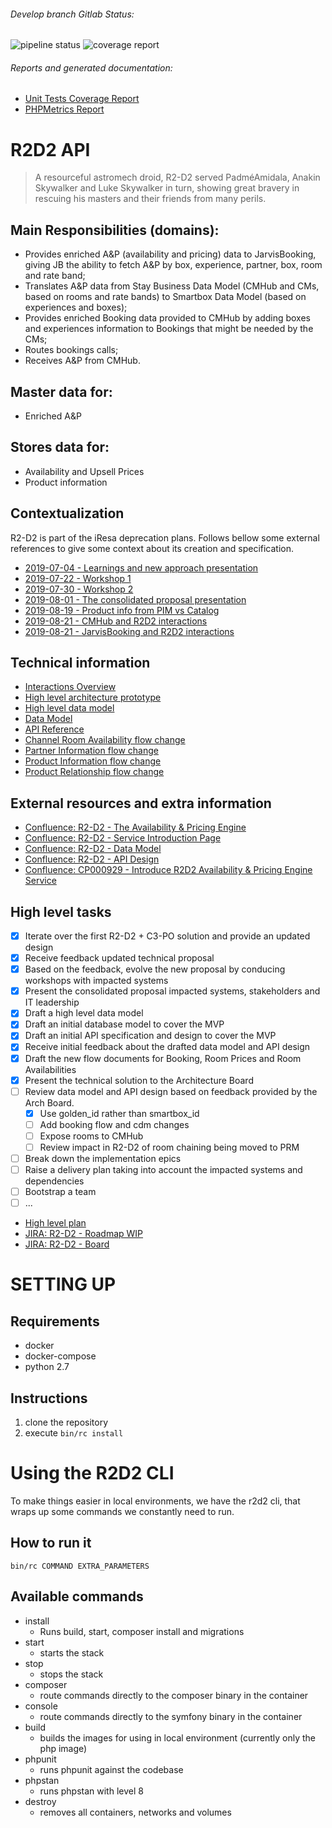 ###### Develop branch Gitlab Status:
![pipeline status](http://gitlab.production.smartbox.com/millenniumfalcon/r2-d2-api/badges/master/pipeline.svg)
![coverage report](http://gitlab.production.smartbox.com/millenniumfalcon/r2-d2-api/badges/master/coverage.svg)


###### Reports and generated documentation:
* [Unit Tests Coverage Report](http://millenniumfalcon.gitlab.production.smartbox.com/r2-d2-api/phpunit/)
* [PHPMetrics Report](http://millenniumfalcon.gitlab.production.smartbox.com/r2-d2-api/phpmetrics/)

# R2D2 API

> A resourceful astromech droid, R2-D2 served PadméAmidala, Anakin Skywalker and Luke Skywalker in turn, showing great bravery in rescuing his masters and their friends from many perils.

## Main Responsibilities (domains):

* Provides enriched A&P (availability and pricing) data to JarvisBooking, giving JB the ability to fetch A&P by box, experience, partner, box, room and rate band;
* Translates A&P data from Stay Business Data Model (CMHub and CMs, based on rooms and rate bands) to Smartbox Data Model (based on experiences and boxes);
* Provides enriched Booking data provided to CMHub by adding boxes and experiences information to Bookings that might be needed by the CMs;
* Routes bookings calls;
* Receives A&P from CMHub.

## Master data for:

* Enriched A&P

## Stores data for:

* Availability and Upsell Prices
* Product information

## Contextualization

R2-D2 is part of the iResa deprecation plans. Follows bellow some external references to give some context about its creation and specification.

* [2019-07-04 - Learnings and new approach presentation](https://smartbox.atlassian.net/wiki/spaces/MF/pages/1038188835/2019-07-04+-+Learnings+and+new+approach+presentation)
* [2019-07-22 - Workshop 1](https://smartbox.atlassian.net/wiki/spaces/MF/pages/1038090633/2019-07-22+-+Workshop+1)
* [2019-07-30 - Workshop 2](https://smartbox.atlassian.net/wiki/spaces/MF/pages/1037535483/2019-07-30+-+Workshop+2)
* [2019-08-01 - The consolidated proposal presentation](https://smartbox.atlassian.net/wiki/spaces/MF/pages/1042022407/2019-08-01+-+The+consolidated+proposal+presentation)
* [2019-08-19 - Product info from PIM vs Catalog](https://smartbox.atlassian.net/wiki/spaces/MF/pages/1054081813/2019-08-19+-+Product+info+from+PIM+vs+Catalog)
* [2019-08-21 - CMHub and R2D2 interactions](https://smartbox.atlassian.net/wiki/spaces/MF/pages/1054736799/2019-08-21+-+CMHub+and+R2D2+interactions)
* [2019-08-21 - JarvisBooking and R2D2 interactions](https://smartbox.atlassian.net/wiki/spaces/MF/pages/1054900625/2019-08-21+-+JarvisBooking+and+R2D2+interactions)

## Technical information

* [Interactions Overview](http://millenniumfalcon.gitlab.production.smartbox.com/r2-d2-api/docs/architecture/diagram/high-level-interactions-overview.png)
* [High level architecture prototype](http://millenniumfalcon.gitlab.production.smartbox.com/r2-d2-api/docs/architecture/diagram/high-level-architecture-prototype.png)
* [High level data model](http://millenniumfalcon.gitlab.production.smartbox.com/r2-d2-api/docs/schema/high-level-data-model.png)
* [Data Model](http://millenniumfalcon.gitlab.production.smartbox.com/r2-d2-api/docs/schema/r2-d2-api-data-model-alpha.png)
* [API Reference](http://millenniumfalcon.gitlab.production.smartbox.com/r2-d2-api/reference/r2d2-api/openapi.html)
* [Channel Room Availability flow change](http://millenniumfalcon.gitlab.production.smartbox.com/r2-d2-api/docs/flow/broadcast_channel_room_availability.xlsx)
* [Partner Information flow change](http://millenniumfalcon.gitlab.production.smartbox.com/r2-d2-api/docs/flow/broadcast_partner_information.xlsx)
* [Product Information flow change](http://millenniumfalcon.gitlab.production.smartbox.com/r2-d2-api/docs/flow/broadcast_product_information.xlsx)
* [Product Relationship flow change](http://millenniumfalcon.gitlab.production.smartbox.com/r2-d2-api/docs/flow/broadcast_product_relationship.xlsx)

## External resources and extra information

* [Confluence: R2-D2 - The Availability & Pricing Engine](https://smartbox.atlassian.net/wiki/spaces/MF/pages/305464114/R2-D2+The+Availability+Pricing+Engine)
* [Confluence: R2-D2 - Service Introduction Page](https://smartbox.atlassian.net/wiki/spaces/MF/pages/1054212836/R2-D2+-+Service+Introduction+Page)
* [Confluence: R2-D2 - Data Model](https://smartbox.atlassian.net/wiki/spaces/MF/pages/1058701540/Data+Model)
* [Confluence: R2-D2 - API Design](https://smartbox.atlassian.net/wiki/spaces/MF/pages/1058504999/API+Design)
* [Confluence: CP000929 - Introduce R2D2 Availability & Pricing Engine Service](https://smartbox.atlassian.net/wiki/spaces/CHANGEHUB/pages/1081868749/CP000929+-+Introduce+R2D2+Availability+Pricing+Engine+Service)

## High level tasks

- [x] Iterate over the first R2-D2 + C3-PO solution and provide an updated design
- [x] Receive feedback updated technical proposal
- [x] Based on the feedback, evolve the new proposal by conducing workshops with impacted systems
- [x] Present the consolidated proposal impacted systems, stakeholders and IT leadership
- [x] Draft a high level data model
- [x] Draft an initial database model to cover the MVP
- [x] Draft an initial API specification and design to cover the MVP
- [x] Receive initial feedback about the drafted data model and API design
- [x] Draft the new flow documents for Booking, Room Prices and Room Availabilities
- [x] Present the technical solution to the Architecture Board
- [ ] Review data model and API design based on feedback provided by the Arch Board.
  - [x] Use golden_id rather than smartbox_id
  - [ ] Add booking flow and cdm changes
  - [ ] Expose rooms to CMHub
  - [ ] Review impact in R2-D2 of room chaining being moved to PRM
- [ ] Break down the implementation epics
- [ ] Raise a delivery plan taking into account the impacted systems and dependencies
- [ ] Bootstrap a team
- [ ] ...

* [High level plan](http://millenniumfalcon.gitlab.production.smartbox.com/r2-d2-api/docs/roadmap/high-level-plan.png)
* [JIRA: R2-D2 - Roadmap WIP](https://smartbox.atlassian.net/secure/Roadmap.jspa?projectKey=R2D2&rapidView=482)
* [JIRA: R2-D2 - Board](https://smartbox.atlassian.net/jira/software/projects/MFR2D2/boards/482)

# SETTING UP

## Requirements
- docker
- docker-compose
- python 2.7

## Instructions
1. clone the repository
2. execute ```bin/rc install```

# Using the R2D2 CLI
To make things easier in local environments, we have the r2d2 cli, that wraps up some commands we constantly need to run.

## How to run it
```bin/rc COMMAND EXTRA_PARAMETERS```

## Available commands  
- install
    - Runs build, start, composer install and migrations
- start
    - starts the stack
- stop
    - stops the stack
- composer
    - route commands directly to the composer binary in the container
- console
    - route commands directly to the symfony binary in the container
- build
    - builds the images for using in local environment (currently only the php image)
- phpunit
    - runs phpunit against the codebase
- phpstan
    - runs phpstan with level 8
- destroy
    - removes all containers, networks and volumes
